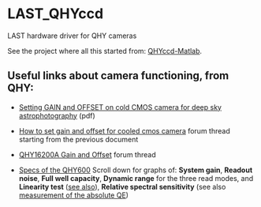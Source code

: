 # LAST_QHYccd

LAST hardware driver for QHY cameras

See the project where all this started from: [QHYccd-Matlab](https://github.com/EastEriq/QHYccd-matlab).


## Useful links about camera functioning, from QHY:

- [Setting GAIN and OFFSET on cold CMOS camera for deep sky astrophotography](https://www.qhyccd.com/file/repository/PDF/Setting%20GAIN%20and%20OFFSET%20on%20cold%20CMOS%20camera%20for%20deep%20sky%20astrophotography.pdf) (pdf)

- [How to set gain and offset for cooled cmos camera](https://www.qhyccd.com/bbs/index.php?topic=6281.msg32546#msg32546) forum thread starting from the previous document

- [QHY16200A Gain and Offset](https://www.qhyccd.com/bbs/index.php?topic=6309.msg32704#msg32704) forum thread

- [Specs of the QHY600](https://www.qhyccd.com/index.php?m=content&c=index&a=show&catid=94&id=55&cut=1)
 Scroll down for graphs of: **System gain**, **Readout noise**, **Full well capacity**,
  **Dynamic range**  for the three read modes, and **Linearity test**
   ([see also](https://www.qhyccd.com/index.php?m=content&c=index&a=show&catid=23&id=273)),
   **Relative spectral sensitivity** (see also
    [measurement of the absolute QE](https://www.qhyccd.com/index.php?m=content&c=index&a=show&catid=23&id=261))